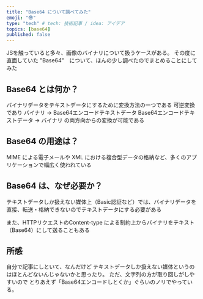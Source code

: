 ```yaml
---
title: "Base64 について調べてみた"
emoji: "😎"
type: "tech" # tech: 技術記事 / idea: アイデア
topics: [base64]
published: false
---
```

JSを触っていると多々、画像のバイナリについて扱うケースがある。
その度に直面していた "Base64"　について、ほんの少し調べたのでまとめることにしてみた

## Base64 とは何か？
バイナリデータをテキストデータにするために変換方法の一つである
可逆変換であり
バイナリ → Base64エンコードテキストデータ
Base64エンコードテキストデータ → バイナリ
の両方向からの変換が可能である


## Base64 の用途は？
MIME による電子メールや XML における複合型データの格納など、多くのアプリケーションで幅広く使われている

## Base64 は、なぜ必要か？
テキストデータしか扱えない媒体上（Basic認証など）では、バイナリデータを直接、転送・格納できないのでテキストデータにする必要がある

また、HTTPリクエストのContent-type による制約上からバイナリをテキスト（Base64）にして送ることもある

## 所感
自分で記事にしといて、なんだけど
テキストデータしか扱えない媒体というのはほとんどないんじゃないかと思ったり。
ただ、文字列の方が取り回しがしやすいので
とりあえず「Base64エンコードしとくか」ぐらいのノリでやっている。
